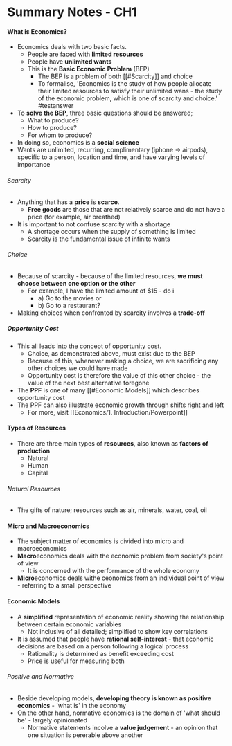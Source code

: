 # Summary Notes - CH1
#### What is Economics?
- Economics deals with two basic facts.
	- People are faced with **limited resources**
	- People have **unlimited wants**
	- This is the **Basic Economic Problem** (BEP)
		- The BEP is a problem of both [[#Scarcity]] and choice
		- To formalise, 'Economics is the study of how people allocate their limited resources to satisfy their unlimited wans - the study of the economic problem, which is one of scarcity and choice.' #testanswer
- To **solve the BEP**, three basic questions should be answered;
	- What to produce?
	- How to produce?
	- For whom to produce?
- In doing so, economics is a **social science**
- Wants are unlimited, recurring, complimentary (iphone -> airpods), specific to a person, location and time, and have varying levels of importance

###### Scarcity
- Anything that has a **price** is **scarce**.
	- **Free goods** are those that are not relatively scarce and do not have a price (for example, air breathed)
- It is important to not confuse scarcity with a shortage
	- A shortage occurs when the supply of something is limited
	- Scarcity is the fundamental issue of infinite wants

###### Choice
- Because of scarcity - because of the limited resources, **we must choose between one option or the other**
	- For example, I have the limited amount of $15 - do i
		- a) Go to the movies or   
		- b) Go to a restaurant?
- Making choices when confronted by scarcity involves a  **trade-off**

##### Opportunity Cost
- This all leads into the concept of opportunity cost.
	- Choice, as demonstrated above, must exist due to the BEP
	- Because of this, whenever making a choice, we are sacrificing any other choices we could have made
	- Opportunity cost is therefore the value of this other choice - the value of the next best alternative foregone
- The **PPF** is one of many [[#Economic Models]] which describes opportunity cost
- The PPF can also illustrate economic growth through shifts right and left
	- For more, visit [[Economics/1. Introduction/Powerpoint]]


#### Types of Resources
- There are three main types of **resources**, also known as **factors of production**
	- Natural
	- Human
	- Capital

###### Natural Resources
- The gifts of nature; resources such as air, minerals, water, coal, oil

#### Micro and Macroeconomics
- The subject matter of economics is divided into micro and macroeconomics
- **Macro**economics deals with the economic problem from society's point of view
	- It is concerned with the performance of the whole economy
- **Micro**economics deals withe ceonomics from an individual point of view - referring to a small perspective


#### Economic Models
- A **simplified** representation of economic reality showing the relationship between certain economic variables
	- Not inclusive of all detailed; simplified to show key correlations
- It is assumed that people have **rational self-interest** - that economic decisions are based on a person following a logical process
	- Rationality is determined as benefit exceeding cost
	- Price is useful for measuring both

###### Positive and Normative
- Beside developing models, **developing theory is known as positive economics** - 'what is' in the economy
- On the other hand, normative economics is the domain of 'what should be' - largely opinionated
	- Normative statements incolve a **value judgement** - an opinion that one situation is pererable above another